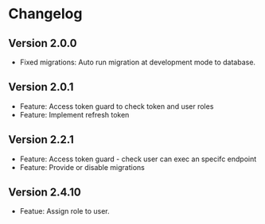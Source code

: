 # Changelog
## Version 2.0.0
- Fixed migrations: Auto run migration at development mode to database.
## Version 2.0.1
- Feature: Access token guard to check token and user roles
- Feature: Implement refresh token

## Version 2.2.1
- Feature: Access token guard - check user can exec an specifc endpoint
- Feature: Provide or disable migrations

## Version 2.4.10
- Featue: Assign role to user.